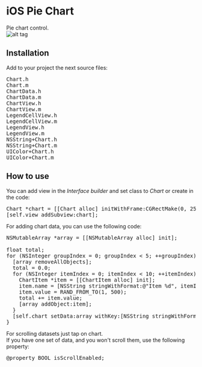 iOS Pie Chart
=============

Pie chart control.<br>
![alt tag](https://raw.github.com/maximbilan/ios_pie_chart/master/img/img1.png)

## Installation

Add to your project the next source files: <br>
<pre>
Chart.h
Chart.m
ChartData.h
ChartData.m
ChartView.h
ChartView.m
LegendCellView.h
LegendCellView.m
LegendView.h
LegendView.m
NSString+Chart.h
NSString+Chart.m
UIColor+Chart.h
UIColor+Chart.m
</pre>

## How to use

You can add view in the <i>Interface builder</i> and set class to <i>Chart</i> or create in the code: <br>
<pre>
Chart *chart = [[Chart alloc] initWithFrame:CGRectMake(0, 256, 256, 256)];
[self.view addSubview:chart];
</pre>
For adding chart data, you can use the following code: <br>
<pre>
NSMutableArray *array = [[NSMutableArray alloc] init];
    
float total;
for (NSInteger groupIndex = 0; groupIndex &#60; 5; ++groupIndex) {
  [array removeAllObjects];
  total = 0.0;
  for (NSInteger itemIndex = 0; itemIndex &#60; 10; ++itemIndex) {
    ChartItem *item = [[ChartItem alloc] init];
    item.name = [NSString stringWithFormat:@"Item %d", itemIndex];
    item.value = RAND_FROM_TO(1, 500);
    total += item.value;
    [array addObject:item];
  }
  [self.chart setData:array withKey:[NSString stringWithFormat:@"Group %d", groupIndex+1] withTotal:total];
}
</pre>
For scrolling datasets just tap on chart.
<br>
If you have one set of data, and you won't scroll them, use the following property:
<pre>
@property BOOL isScrollEnabled;
</pre>
